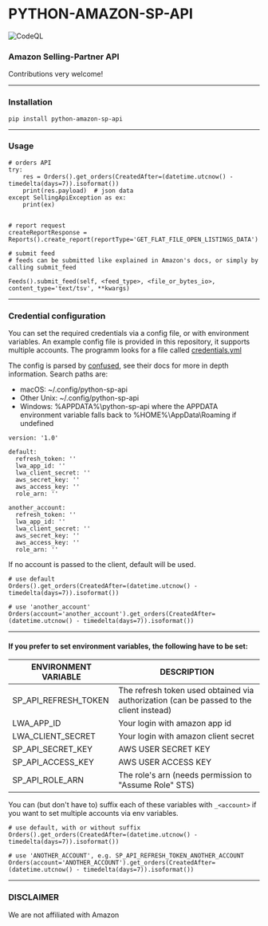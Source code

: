 # PYTHON-AMAZON-SP-API


![CodeQL](https://github.com/saleweaver/python-amazon-sp-api/workflows/CodeQL/badge.svg)

### Amazon Selling-Partner API

Contributions very welcome!

---

### Installation

```
pip install python-amazon-sp-api
```

---
### Usage

```
# orders API
try:
    res = Orders().get_orders(CreatedAfter=(datetime.utcnow() - timedelta(days=7)).isoformat())
    print(res.payload)  # json data
except SellingApiException as ex:
    print(ex)


# report request     
createReportResponse = Reports().create_report(reportType='GET_FLAT_FILE_OPEN_LISTINGS_DATA')

# submit feed
# feeds can be submitted like explained in Amazon's docs, or simply by calling submit_feed

Feeds().submit_feed(self, <feed_type>, <file_or_bytes_io>, content_type='text/tsv', **kwargs)
```
---

### Credential configuration

You can set the required credentials via a config file, or with environment variables.
An example config file is provided in this repository, it supports multiple accounts.
The programm looks for a file called [credentials.yml](https://github.com/saleweaver/python-amazon-sp-api/blob/master/credentials.yml)

The config is parsed by [confused](https://confuse.readthedocs.io/en/latest/usage.html#search-paths), see their docs for more in depth information. 
Search paths are:

- macOS: ~/.config/python-sp-api
- Other Unix: ~/.config/python-sp-api
- Windows: %APPDATA%\python-sp-api where the APPDATA environment variable falls back to %HOME%\AppData\Roaming if undefined

```
version: '1.0'

default:
  refresh_token: ''
  lwa_app_id: ''
  lwa_client_secret: ''
  aws_secret_key: ''
  aws_access_key: ''
  role_arn: ''

another_account:
  refresh_token: ''
  lwa_app_id: ''
  lwa_client_secret: ''
  aws_secret_key: ''
  aws_access_key: ''
  role_arn: ''

```

If no account is passed to the client, default will be used.

```
# use default
Orders().get_orders(CreatedAfter=(datetime.utcnow() - timedelta(days=7)).isoformat())
```
```
# use 'another_account'
Orders(account='another_account').get_orders(CreatedAfter=(datetime.utcnow() - timedelta(days=7)).isoformat())
```

----

#### If you prefer to set environment variables, the following have to be set:

| ENVIRONMENT VARIABLE  | DESCRIPTION | 
|---|---|
| SP_API_REFRESH_TOKEN  | The refresh token used obtained via authorization (can be passed to the client instead)  |
| LWA_APP_ID | Your login with amazon app id |
| LWA_CLIENT_SECRET | Your login with amazon client secret |
| SP_API_SECRET_KEY | AWS USER SECRET KEY |
| SP_API_ACCESS_KEY | AWS USER ACCESS KEY |
| SP_API_ROLE_ARN | The role's arn (needs permission to "Assume Role" STS) |

You can (but don't have to) suffix each of these variables with `_<account>` if you want to set multiple accounts via env variables.  

```
# use default, with or without suffix
Orders().get_orders(CreatedAfter=(datetime.utcnow() - timedelta(days=7)).isoformat())
```
```
# use 'ANOTHER_ACCOUNT', e.g. SP_API_REFRESH_TOKEN_ANOTHER_ACCOUNT
Orders(account='ANOTHER_ACCOUNT').get_orders(CreatedAfter=(datetime.utcnow() - timedelta(days=7)).isoformat())
```


---
### DISCLAIMER

We are not affiliated with Amazon

